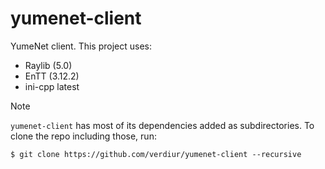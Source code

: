 # yumenet-client
YumeNet client. This project uses:

- Raylib (5.0)
- EnTT (3.12.2)
- ini-cpp latest

> [!NOTE]
> `yumenet-client` has most of its dependencies added as subdirectories. To clone the repo including those, run:
> 
> ```
> $ git clone https://github.com/verdiur/yumenet-client --recursive
> ```
